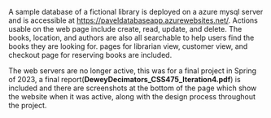 A sample database of a fictional library is deployed on a azure mysql server and is accessible at https://paveldatabaseapp.azurewebsites.net/. Actions usable on the web page include create, read, update, and delete. The books, location, and authors are also all searchable to help users find the books they are looking for. pages for librarian view, customer view, and checkout page for reserving books are included. 

The web servers are no longer active, this was for a final project in Spring of 2023, a final report(**DeweyDecimators_CSS475_Iteration4.pdf**) is included and there are screenshots at the bottom of the page which show the website when it was active, along with the design process throughout the project.
